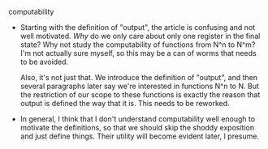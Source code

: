 computability
 - Starting with the definition of "output", the article is confusing and not well motivated. *Why* do we only care about only one register in the final state? Why not study the computability of functions from N^n to N^m? I'm not actually sure myself, so this may be a can of worms that needs to be avoided.
    
    Also, it's not just that. We introduce the definition of "output", and then several paragraphs later say we're interested in functions N^n to N. But the restriction of our scope to these functions is exactly the reason that output is defined the way that it is. This needs to be reworked.

 - In general, I think that I don't understand computability well enough to motivate the definitions, so that we should skip the shoddy exposition and just define things. Their utility will become evident later, I presume.
